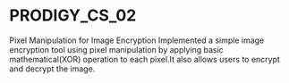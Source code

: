 # PRODIGY_CS_02
Pixel Manipulation for Image Encryption
Implemented a simple image encryption tool using pixel manipulation by applying basic mathematical(XOR) operation to each pixel.It also allows users to encrypt and decrypt the image.
